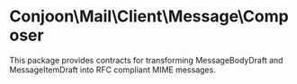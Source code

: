 # Conjoon\Mail\Client\Message\Composer

This package provides contracts for transforming MessageBodyDraft and MessageItemDraft into
RFC compliant MIME messages. 